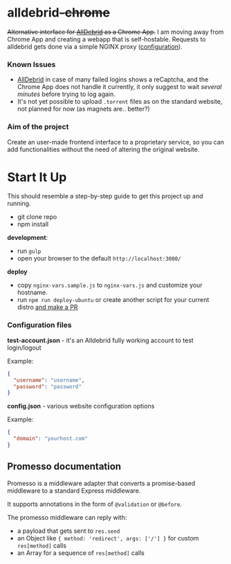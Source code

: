 alldebrid~~-chrome~~
================

~~Alternative interface for [AllDebrid][ad] as a Chrome App.~~
I am moving away from Chrome App and creating a webapp that is self-hostable.
Requests to alldebrid gets done via a simple NGINX proxy ([configuration](config.nginx)).

### Known Issues

  * [AllDebrid][ad] in case of many failed logins shows a reCaptcha, and the Chrome App does not handle it currently, it only suggest to wait _several minutes_ before trying to log again.
  * It's not yet possible to upload `.torrent` files as on the standard website, not planned for now (as magnets are.. better?)

### Aim of the project
Create an user-made frontend interface to a proprietary service, so you can add functionalities without the need of altering the original website.  

# Start It Up
This should resemble a step-by-step guide to get this project up and running.

 * git clone repo
 * npm install

**development**:
 * run `gulp`
 * open your browser to the default `http://localhost:3000/`

**deploy**
 * copy `nginx-vars.sample.js` to `nginx-vars.js` and customize your hostname.
 * run `npm run deploy-ubuntu` or create another script for your current distro [and make a PR](https://github.com/colthreepv/alldebrid/pulls)

### Configuration files

**test-account.json** - it's an Alldebrid fully working account to test login/logout

Example:
```json
{
  "username": "username",
  "password": "password"
}
```

**config.json** - various website configuration options

Example:
```json
{
  "domain": "yourhost.com"
}
```

## Promesso documentation

Promesso is a middleware adapter that converts a promise-based middleware to a standard Express middleware.

It supports annotations in the form of `@validation` or `@before`.

The promesso middleware can reply with:
*  a payload that gets sent to `res.send`
*  an Object like `{ method: 'redirect', args: ['/'] }` for custom `res[method]` calls
*  an Array for a sequence of `res[method]` calls

[ad]: http://www.alldebrid.com/
